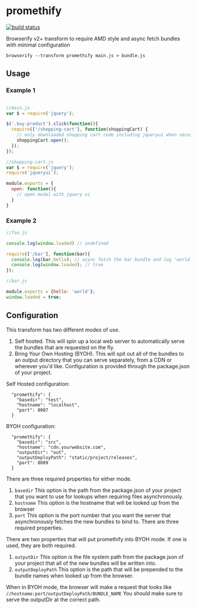 # promethify

[![build status](https://secure.travis-ci.org/johnkpaul/promethify.png?branch=master)](http://travis-ci.org/johnkpaul/promethify)

Browserify v2+ transform to require AMD style and async fetch bundles with minimal configuration

    browserify --transform promethify main.js > bundle.js


## Usage

### Example 1
```javascript

//main.js
var $ = require('jquery');

$('.buy-product').click(function(){
  require(['/shopping-cart'], function(shoppingCart) {
    // only downloaded shopping cart code including jqueryui when necessary
    shoppingCart.open();
  });
});

//shopping-cart.js
var $ = require('jquery');
require('jqueryui');

module.exports = {
  open: function(){
    // open modal with jquery ui
  }
}
```

### Example 2
```javascript
//foo.js

console.log(window.loaded) // undefined

require(['/bar'], function(bar){
  console.log(bar.hello); // async fetch the bar bundle and log 'world'
  console.log(window.loaded); // true
});

//bar.js

module.exports = {hello: 'world'};
window.loaded = true;
```

## Configuration

This transform has two different modes of use.

1. Self hosted. This will spin up a local web server to automatically serve the bundles that are requested on the fly. 
1. Bring Your Own Hosting (BYOH). This will spit out all of the bundles to an output directory that you can serve separately, from a CDN or wherever you'd like. 
Configuration is provided through the package.json of your project. 

Self Hosted configuration:
```
  "promethify": {
    "basedir": "test",
    "hostname": "localhost",
    "port": 8087
  }
```

BYOH configuration:
```
  "promethify": {
    "basedir": "src",
    "hostname": "cdn.yourwebsite.com",
    "outputDir": "out",
    "outputDeployPath": "static/project/releases",
    "port": 8089
  }
```

There are three required properties for either mode. 

1. `basedir` This option is the path from the package.json of your project that you want to use for lookups when requiring files asynchronously. 
2. `hostname` This option is the hostname that will be looked up from the browser
3. `port` This option is the port number that you want the server that asynchronously fetches the new bundles to bind to. 
There are three required properties.

There are two properties that will put promethify into BYOH mode.  If one is used, they are both required.

1. `outputDir` This option is the file system path from the package.json of your project that all of the new bundles will be written into.
2. `outputDeployPath` This option is the path that will be prepended to the bundle names when looked up from the browser.

When in BYOH mode, the browser will make a request that looks like `//hostname:port/outputDeployPath/BUNDLE_NAME` You should make sure to serve the outputDir at the correct path.
